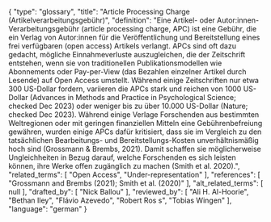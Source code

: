 {
    "type": "glossary",
    "title": "Article Processing Charge (Artikelverarbeitungsgebühr)",
    "definition": "Eine Artikel- oder Autor:innen-Verarbeitungsgebühr (article processing charge, APC) ist eine Gebühr, die ein Verlag von Autor:innen für die Veröffentlichung und Bereitstellung eines frei verfügbaren (open access) Artikels verlangt. APCs sind oft dazu gedacht, mögliche Einnahmeverluste auszugleichen, die der Zeitschrift entstehen, wenn sie von traditionellen Publikationsmodellen wie Abonnements oder Pay-per-View (das Bezahlen einzelner Artikel durch Lesende) auf Open Access umstellt. Während einige Zeitschriften nur etwa 300 US-Dollar fordern, variieren die APCs stark und reichen von 1000 US-Dollar (Advances in Methods and Practice in Psychological Science; checked Dec 2023) oder weniger bis zu über 10.000 US-Dollar (Nature; checked Dec 2023). Während einige Verlage Forschenden aus bestimmten Weltregionen oder mit geringen finanziellen Mitteln eine Gebührenbefreiung gewähren, wurden einige APCs dafür kritisiert, dass sie im Vergleich zu den tatsächlichen Bearbeitungs- und Bereitstellungs-Kosten unverhältnismäßig hoch sind (Grossmann & Brembs, 2021). Damit schaffen sie möglicherweise Ungleichheiten in Bezug darauf, welche Forschenden es sich leisten können, ihre Werke offen zugänglich zu machen (Smith et al. 2020).",
    "related_terms": [
        "Open Access",
        "Under-representation"
    ],
    "references": [
        "Grossmann and Brembs (2021); Smith et al. (2020)"
    ],
    "alt_related_terms": [
        null
    ],
    "drafted_by": [
        "Nick Ballou"
    ],
    "reviewed_by": [
        "Ali H. Al-Hoorie",
        "Bethan Iley",
        "Flávio Azevedo",
        "Robert Ros s",
        "Tobias Wingen"
    ],
    "language": "german"
}
